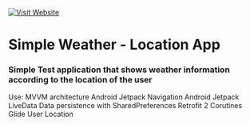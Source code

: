 [![Visit Website](http://www.grdj.com.ar/img/logo_mini.jpg)](http://www.grdj.com.ar)

# Simple Weather - Location App

### Simple Test application that shows weather information according to the location of the user

Use:
MVVM architecture
Android Jetpack Navigation
Android Jetpack LiveData
Data persistence with SharedPreferences
Retrofit 2
Corutines
Glide
User Location
